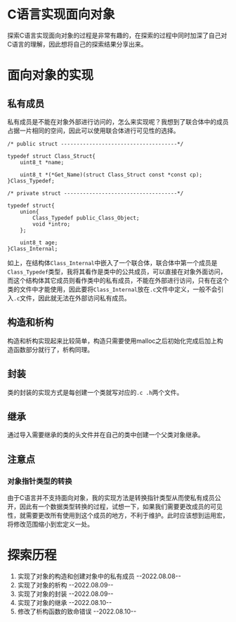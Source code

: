 # C语言实现面向对象 #

探索C语言实现面向对象的过程是非常有趣的，在探索的过程中同时加深了自己对C语言的理解，因此想将自己的探索结果分享出来。

# 面向对象的实现 #

## 私有成员 ##

私有成员是不能在对象外部进行访问的，怎么来实现呢？我想到了联合体中的成员占据一片相同的空间，因此可以使用联合体进行可见性的选择。

    /* public struct -------------------------------------*/

	typedef struct Class_Struct{
	    uint8_t *name;
	
	    uint8_t *(*Get_Name)(struct Class_Struct const *const cp);
	}Class_Typedef;
	
	/* private struct ------------------------------------*/
	
	typedef struct{
	    union{
	        Class_Typedef public_Class_Object;
	        void *intro;
	    };
	
	    uint8_t age;
	}Class_Internal;

如上，在结构体`Class_Internal`中嵌入了一个联合体，联合体中第一个成员是`Class_Typedef`类型，我将其看作是类中的公共成员，可以直接在对象外面访问，而这个结构体其它成员则看作类中的私有成员，不能在外部进行访问，只有在这个类的文件中才能使用，因此要将`Class_Internal`放在`.c`文件中定义，一般不会引入`.c`文件，因此就无法在外部访问私有成员。

## 构造和析构 ##

构造和析构实现起来比较简单，构造只需要使用malloc之后初始化完成后加上构造函数部分就行了，析构同理。

## 封装 ##

类的封装的实现方式是每创建一个类就写对应的`.c .h`两个文件。

## 继承 ##

通过导入需要继承的类的头文件并在自己的类中创建一个父类对象继承。

## 注意点 ##

### 对象指针类型的转换 ###

由于C语言并不支持面向对象，我的实现方法是转换指针类型从而使私有成员公开，因此有一个数据类型转换的过程，试想一下，如果我们需要更改成员的可见性，就需要更改所有使用到这个成员的地方，不利于维护。此时应该想到运用宏，将修改范围缩小到宏定义一处。

# 探索历程 #

1. 实现了对象的构造和创建对象中的私有成员		--2022.08.08--
2. 实现了对象的析构		--2022.08.09--
3. 实现了对象的封装		--2022.08.09--
4. 实现了对象的继承		--2022.08.10--
5. 修改了析构函数的致命错误		--2022.08.10--